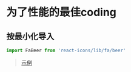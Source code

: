 # 为了性能的最佳coding

## 按最小化导入

```ts
import FaBeer from 'react-icons/lib/fa/beer'
```

> [示例](./src/container/App/index.tsx#L8)